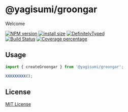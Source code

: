 # @yagisumi/groongar

Welcome

[![NPM version][npm-image]][npm-url] [![install size][packagephobia-image]][packagephobia-url] [![DefinitelyTyped][dts-image]][dts-url]  
[![Build Status][githubactions-image]][githubactions-url] [![Coverage percentage][coveralls-image]][coveralls-url]

## Usage

```ts
import { createGroongar } from '@yagisumi/groongar';

XXXXXXXXX();
```

## License

[MIT License](https://opensource.org/licenses/MIT)

[githubactions-image]: https://img.shields.io/github/workflow/status/yagisumi/node-groongar/build?logo=github&style=flat-square
[githubactions-url]: https://github.com/yagisumi/node-groongar/actions
[npm-image]: https://img.shields.io/npm/v/@yagisumi/groongar.svg?style=flat-square
[npm-url]: https://npmjs.org/package/@yagisumi/groongar
[packagephobia-image]: https://flat.badgen.net/packagephobia/install/@yagisumi/groongar
[packagephobia-url]: https://packagephobia.now.sh/result?p=@yagisumi/groongar
[coveralls-image]: https://img.shields.io/coveralls/yagisumi/node-groongar.svg?style=flat-square
[coveralls-url]: https://coveralls.io/github/yagisumi/node-groongar?branch=master
[dts-image]: https://img.shields.io/badge/DefinitelyTyped-.d.ts-blue.svg?style=flat-square
[dts-url]: http://definitelytyped.org
